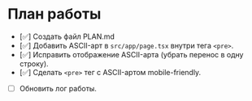# План работы

- [✅] Создать файл PLAN.md
- [✅] Добавить ASCII-арт в `src/app/page.tsx` внутри тега `<pre>`.
- [✅] Исправить отображение ASCII-арта (убрать перенос в одну строку).
- [✅] Сделать `<pre>` тег с ASCII-артом mobile-friendly.
- [ ] Обновить лог работы. 
